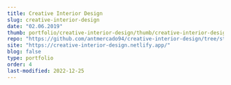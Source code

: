 ```yaml
---
title: Creative Interior Design
slug: creative-interior-design
date: "02.06.2019"
thumb: portfolio/creative-interior-design/thumb/creative-interior-design.png
repo: "https://github.com/antmercado94/creative-interior-design/tree/static"
site: "https://creative-interior-design.netlify.app/"
blog: false
type: portfolio
order: 4
last-modified: 2022-12-25
---
```

